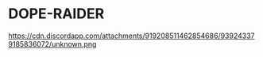 # DOPE-RAIDER


https://cdn.discordapp.com/attachments/919208511462854686/939243379185836072/unknown.png
